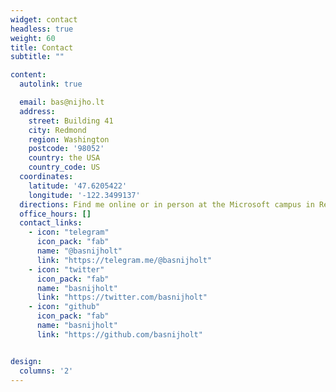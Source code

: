```yaml
---
widget: contact
headless: true
weight: 60
title: Contact
subtitle: ""

content:
  autolink: true

  email: bas@nijho.lt
  address:
    street: Building 41
    city: Redmond
    region: Washington
    postcode: '98052'
    country: the USA
    country_code: US
  coordinates:
    latitude: '47.6205422'
    longitude: '-122.3499137'
  directions: Find me online or in person at the Microsoft campus in Redmond, WA.
  office_hours: []
  contact_links:
    - icon: "telegram"
      icon_pack: "fab"
      name: "@basnijholt"
      link: "https://telegram.me/@basnijholt"
    - icon: "twitter"
      icon_pack: "fab"
      name: "basnijholt"
      link: "https://twitter.com/basnijholt"
    - icon: "github"
      icon_pack: "fab"
      name: "basnijholt"
      link: "https://github.com/basnijholt"


design:
  columns: '2'
---
```


